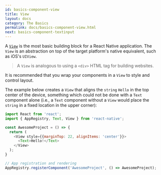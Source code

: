 ```yaml
---
id: basics-component-view
title: View
layout: docs
category: The Basics
permalink: docs/basics-component-view.html
next: basics-component-textinput
---
```


A [`View`](/react-native/docs/view.html#content) is the most basic building block for a React Native application. The `View` is an abstraction on top of the target platform's native equivalent, such as iOS's `UIView`.

> A `View` is analogous to using a `<div>` HTML tag for building websites.

It is recommended that you wrap your components in a `View` to style and control layout.

The example below creates a `View` that aligns the `string` `Hello` in the top center of the device, something which could not be done with a `Text` component alone (i.e., a `Text` component without a `View` would place the `string` in a fixed location in the upper corner):

```JavaScript
import React from 'react';
import { AppRegistry, Text, View } from 'react-native';

const AwesomeProject = () => {
  return (
    <View style={{marginTop: 22, alignItems: 'center'}}>
      <Text>Hello!</Text>
    </View>
  );
}

// App registration and rendering
AppRegistry.registerComponent('AwesomeProject', () => AwesomeProject);
```
